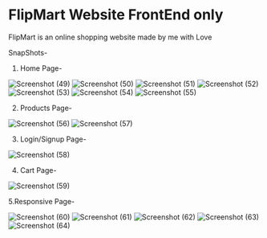 # FlipMart Website FrontEnd only
 FlipMart is an online shopping website made by me with Love

SnapShots-

1. Home Page-




![Screenshot (49)](https://user-images.githubusercontent.com/73219080/124724968-19d5e200-df2a-11eb-9020-57dcaeb30e5c.png)
![Screenshot (50)](https://user-images.githubusercontent.com/73219080/124724986-1e01ff80-df2a-11eb-8a0e-207109a4f7d2.png)
![Screenshot (51)](https://user-images.githubusercontent.com/73219080/124725021-25c1a400-df2a-11eb-8e7e-3bf8f223464a.png)
![Screenshot (52)](https://user-images.githubusercontent.com/73219080/124725044-2bb78500-df2a-11eb-8368-e197d896eaf1.png)
![Screenshot (53)](https://user-images.githubusercontent.com/73219080/124725052-2e19df00-df2a-11eb-8f54-4fe8da529689.png)
![Screenshot (54)](https://user-images.githubusercontent.com/73219080/124725056-307c3900-df2a-11eb-93b4-afe9a8e8f132.png)
![Screenshot (55)](https://user-images.githubusercontent.com/73219080/124725087-370ab080-df2a-11eb-8f73-286f321ded62.png)

2. Products Page-




![Screenshot (56)](https://user-images.githubusercontent.com/73219080/124725237-57d30600-df2a-11eb-8781-c5cd7d1e629a.png)
![Screenshot (57)](https://user-images.githubusercontent.com/73219080/124725251-599cc980-df2a-11eb-9c81-a46829e57458.png)

3. Login/Signup Page-




![Screenshot (58)](https://user-images.githubusercontent.com/73219080/124725450-7f29d300-df2a-11eb-899d-50c60c46e0b0.png)

4. Cart Page-




![Screenshot (59)](https://user-images.githubusercontent.com/73219080/124725589-98cb1a80-df2a-11eb-98c3-4ea607471c25.png)

5.Responsive Page-




![Screenshot (60)](https://user-images.githubusercontent.com/73219080/124725719-b9937000-df2a-11eb-9f81-6561e158ecc4.png)
![Screenshot (61)](https://user-images.githubusercontent.com/73219080/124725781-c87a2280-df2a-11eb-9bdb-2bd69f143a4e.png)
![Screenshot (62)](https://user-images.githubusercontent.com/73219080/124725836-d3cd4e00-df2a-11eb-890c-4ca0cc07396e.png)
![Screenshot (63)](https://user-images.githubusercontent.com/73219080/124725893-e5165a80-df2a-11eb-8ffe-0269d3030b0f.png)
![Screenshot (64)](https://user-images.githubusercontent.com/73219080/124725983-f95a5780-df2a-11eb-8afc-ebcb28a5149b.png)
